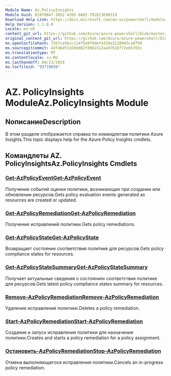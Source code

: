 ```yaml
---
Module Name: Az.PolicyInsights
Module Guid: B1876B47-3652-4265-9AD5-782EC3E98319
Download Help Link: https://docs.microsoft.com/en-us/powershell/module/az.policyinsights
Help Version: 1.1.0.0
Locale: en-US
content_git_url: https://github.com/Azure/azure-powershell/blob/master/src/PolicyInsights/PolicyInsights/help/Az.PolicyInsights.md
original_content_git_url: https://github.com/Azure/azure-powershell/blob/master/src/PolicyInsights/PolicyInsights/help/Az.PolicyInsights.md
ms.openlocfilehash: 71b7ce5bcc114f5e0f9def4328e2120965ca8799
ms.sourcegitcommit: 43f4bdf2a59dd82fd881512aa9761bf72eb5703c
ms.translationtype: MT
ms.contentlocale: ru-RU
ms.lasthandoff: 04/23/2019
ms.locfileid: "93719838"
---
```

# <span data-ttu-id="a0004-101">AZ. PolicyInsights Module</span><span class="sxs-lookup"><span data-stu-id="a0004-101">Az.PolicyInsights Module</span></span>
## <span data-ttu-id="a0004-102">Nописание</span><span class="sxs-lookup"><span data-stu-id="a0004-102">Description</span></span>
<span data-ttu-id="a0004-103">В этом разделе отображается справка по командлетам политики Azure Insights.</span><span class="sxs-lookup"><span data-stu-id="a0004-103">This topic displays help for the Azure Policy Insights cmdlets.</span></span>

## <span data-ttu-id="a0004-104">Командлеты AZ. PolicyInsights</span><span class="sxs-lookup"><span data-stu-id="a0004-104">Az.PolicyInsights Cmdlets</span></span>
### [<span data-ttu-id="a0004-105">Get-AzPolicyEvent</span><span class="sxs-lookup"><span data-stu-id="a0004-105">Get-AzPolicyEvent</span></span>](Get-AzPolicyEvent.md)
<span data-ttu-id="a0004-106">Получение событий оценки политики, возникающих при создании или обновлении ресурсов.</span><span class="sxs-lookup"><span data-stu-id="a0004-106">Gets policy evaluation events generated as resources are created or updated.</span></span>

### [<span data-ttu-id="a0004-107">Get-AzPolicyRemediation</span><span class="sxs-lookup"><span data-stu-id="a0004-107">Get-AzPolicyRemediation</span></span>](Get-AzPolicyRemediation.md)
<span data-ttu-id="a0004-108">Получение исправлений политики.</span><span class="sxs-lookup"><span data-stu-id="a0004-108">Gets policy remediations.</span></span>

### [<span data-ttu-id="a0004-109">Get-AzPolicyState</span><span class="sxs-lookup"><span data-stu-id="a0004-109">Get-AzPolicyState</span></span>](Get-AzPolicyState.md)
<span data-ttu-id="a0004-110">Возвращает состояние соответствия политике для ресурсов.</span><span class="sxs-lookup"><span data-stu-id="a0004-110">Gets policy compliance states for resources.</span></span>

### [<span data-ttu-id="a0004-111">Get-AzPolicyStateSummary</span><span class="sxs-lookup"><span data-stu-id="a0004-111">Get-AzPolicyStateSummary</span></span>](Get-AzPolicyStateSummary.md)
<span data-ttu-id="a0004-112">Получает актуальные сведения о состояниях соответствия политике для ресурсов.</span><span class="sxs-lookup"><span data-stu-id="a0004-112">Gets latest policy compliance states summary for resources.</span></span>

### [<span data-ttu-id="a0004-113">Remove-AzPolicyRemediation</span><span class="sxs-lookup"><span data-stu-id="a0004-113">Remove-AzPolicyRemediation</span></span>](Remove-AzPolicyRemediation.md)
<span data-ttu-id="a0004-114">Удаление исправления политики.</span><span class="sxs-lookup"><span data-stu-id="a0004-114">Deletes a policy remediation.</span></span>

### [<span data-ttu-id="a0004-115">Start-AzPolicyRemediation</span><span class="sxs-lookup"><span data-stu-id="a0004-115">Start-AzPolicyRemediation</span></span>](Start-AzPolicyRemediation.md)
<span data-ttu-id="a0004-116">Создание и запуск исправления политики для назначения политики.</span><span class="sxs-lookup"><span data-stu-id="a0004-116">Creates and starts a policy remediation for a policy assignment.</span></span>

### [<span data-ttu-id="a0004-117">Остановить-AzPolicyRemediation</span><span class="sxs-lookup"><span data-stu-id="a0004-117">Stop-AzPolicyRemediation</span></span>](Stop-AzPolicyRemediation.md)
<span data-ttu-id="a0004-118">Отмена выполняющегося исправления политики.</span><span class="sxs-lookup"><span data-stu-id="a0004-118">Cancels an in-progress policy remediation.</span></span>

